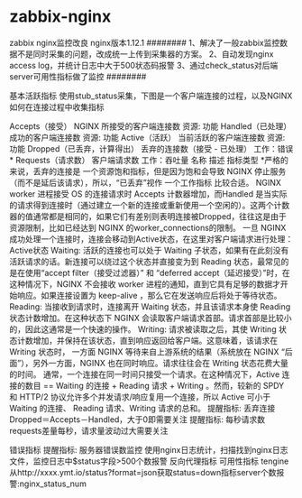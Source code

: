 # zabbix-nginx
zabbix nginx监控改良
nginx版本1.12.1
########
1、解决了一般zabbix监控数据不是同时采集的问题，改成统一上传到采集器的方案。
2、自动发现nginx access log，并统计日志中大于500状态码报警
3、通过check_status对后端server可用性指标做了监控
########

基本活跃指标
使用stub_status采集，下图是一个客户端连接的过程，以及NGINX 如何在连接过程中收集指标

Accepts（接受）	NGINX 所接受的客户端连接数	资源: 功能
Handled（已处理）	成功的客户端连接数	资源: 功能
Active（活跃）	当前活跃的客户端连接数	资源: 功能
Dropped（已丢弃，计算得出）	丢弃的连接数（接受 - 已处理）	工作：错误*
Requests（请求数）	客户端请求数	工作：吞吐量
名称
描述
指标类型
*严格的来说，丢弃的连接是 一个资源饱和指标，但是因为饱和会导致 NGINX 停止服务（而不是延后该请求），所以，“已丢弃”视作 一个工作指标 比较合适。
NGINX worker 进程接受 OS 的连接请求时 Accepts 计数器增加，而Handled 是当实际的请求得到连接时（通过建立一个新的连接或重新使用一个空闲的）。这两个计数器的值通常都是相同的，如果它们有差别则表明连接被Dropped，往往这是由于资源限制，比如已经达到 NGINX 的worker_connections的限制。
一旦 NGINX 成功处理一个连接时，连接会移动到Active状态，在这里对客户端请求进行处理：
Active状态
Waiting: 活跃的连接也可以处于 Waiting 子状态，如果有在此刻没有活跃请求的话。新连接可以绕过这个状态并直接变为到 Reading 状态，最常见的是在使用“accept filter（接受过滤器）” 和 “deferred accept（延迟接受）”时，在这种情况下，NGINX 不会接收 worker 进程的通知，直到它具有足够的数据才开始响应。如果连接设置为 keep-alive ，那么它在发送响应后将处于等待状态。
Reading: 当接收到请求时，连接离开 Waiting 状态，并且该请求本身使 Reading 状态计数增加。在这种状态下 NGINX 会读取客户端请求首部。请求首部是比较小的，因此这通常是一个快速的操作。
Writing: 请求被读取之后，其使 Writing 状态计数增加，并保持在该状态，直到响应返回给客户端。这意味着，该请求在 Writing 状态时， 一方面 NGINX 等待来自上游系统的结果（系统放在 NGINX “后面”），另外一方面，NGINX 也在同时响应。请求往往会在 Writing 状态花费大量的时间。
通常，一个连接在同一时间只接受一个请求。在这种情况下，Active 连接的数目 == Waiting 的连接 + Reading 请求 + Writing 。然而，较新的 SPDY 和 HTTP/2 协议允许多个并发请求/响应复用一个连接，所以 Active 可小于 Waiting 的连接、 Reading 请求、Writing 请求的总和。 
提醒指标: 丢弃连接
Dropped＝Accepts－Handled，大于0即需要关注
提醒指标: 每秒请求数
requests差量每秒，请求量波动过大需要关注
 
错误指标
提醒指标: 服务器错误数监控
使用nginx日志统计，扫描找到nginx日志文件，监控日志中$status字段>500个数报警
反向代理指标
可用性指标
tengine从http://xxxx.ymt.io/status?format=json获取status=down指标server个数报警:nginx_status_num
